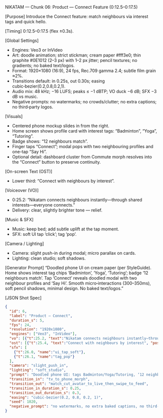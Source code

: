 NIKATAM — Chunk 06: Product — Connect Feature (0:12.5–0:17.5)

[Purpose]
Introduce the Connect feature: match neighbours via interest tags and quick hello.

[Timing]
0:12.5–0:17.5 (flex ±0.3s).

[Global Settings]
- Engines: Veo3 or InVideo
- Art: doodle animation; strict stickman; cream paper #fff3e0; thin graphite #0E1012 (2–3 px) with 1–2 px jitter; pencil textures; no gradients; no baked text/logos.
- Format: 1920×1080 (16:9), 24 fps, Rec.709 gamma 2.4; subtle film grain ≈2%.
- Transitions default: in 0.25s, out 0.30s; easing cubic‑bezier(0.2,0.8,0.2,1).
- Audio mix: 48 kHz; −16 LUFS; peaks ≤ −1 dBTP; VO duck −6 dB; SFX −3 dB vs music.
- Negative prompts: no watermarks; no crowds/clutter; no extra captions; no third‑party logos.

 
[Visuals]
- Centered phone mockup slides in from the right.
- Home screen shows profile card with interest tags: “Badminton”, “Yoga”, “Tutoring”.
- Badge shows: “12 neighbours match”.
- Finger taps “Connect”; modal pops with two neighbouring profiles and one-tap “Say Hi”.
 - Optional detail: dashboard cluster from Commute morph resolves into the “Connect” button to preserve continuity.

[On-screen Text (OST)]
- Lower third: “Connect with neighbours by interest”.

[Voiceover (VO)]
- 0:25.2: “Nikatam connects neighbours instantly—through shared interests—everyone connects.”
- Delivery: clear, slightly brighter tone — relief.

[Music & SFX]
- Music: keep bed; add subtle uplift at the tap moment.
- SFX: soft UI tap ‘click’; tag ‘pop’.

[Camera / Lighting]
- Camera: slight push-in during modal; micro parallax on cards.
- Lighting: clean studio; soft shadows.



[Generator Prompt]
“Doodled phone UI on cream paper (per StyleGuide). Home shows interest tag chips ‘Badminton’, ‘Yoga’, ‘Tutoring’; badge ‘12 neighbours match’. Tap ‘Connect’ reveals doodled modal with two neighbour profiles and ‘Say Hi’. Smooth micro‑interactions (300–350ms), soft pencil shadows, minimal design. No baked text/logos.”

[JSON Shot Spec]
```json
{
  "id": 6,
  "label": "Product — Connect",
  "duration_s": 5,
  "fps": 24,
  "resolution": "1920x1080",
  "engines": ["Veo3", "InVideo"],
  "vo": [{"t":25.2, "text":"Nikatam connects neighbours instantly—through shared interests—everyone connects."}],
  "ost": [{"t":25.4, "text":"Connect with neighbours by interest", "pos":"ll"}],
  "sfx": [
    {"t":26.0, "name":"ui_tap_soft"},
    {"t":26.1, "name":"tag_pop"}
  ],
  "camera": "slight_push_in",
  "lighting": "soft_studio",
  "prompt": "Doodled phone UI: tags Badminton/Yoga/Tutoring, ‘12 neighbours match’, tap Connect -> modal with two profiles + Say Hi; 300–350ms micro‑interactions; dashboard‑to‑Connect morph continuity; no baked text.",
  "transition_in": "tv_to_phone_morph",
  "transition_out": "match_cut_avatar_to_live_then_swipe_to_feed",
  "transition_in_duration_s": 0.25,
  "transition_out_duration_s": 0.3,
  "easing": "cubic-bezier(0.2, 0.8, 0.2, 1)",
  "seed": 1020,
  "negative_prompt": "no watermarks, no extra baked captions, no third-party logos"
}
```


